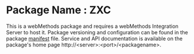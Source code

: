# Package Name : ZXC
This is a webMethods package and requires a webMethods Integration Server to host it. Package versioning and configuration can be found in the package [manifest](./ZXC/manifest.v3) file. Service and API documentation is available on the package's home page http://&lt;server&gt;:&lt;port&gt;/&lt;packagename>.